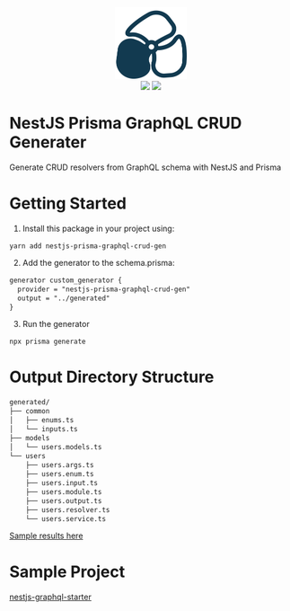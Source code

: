 <div align="center">
    <img src="./icon.png" alt="icon" height="128" width="128">
</div>

<div align="center">
  <a href="https://www.npmjs.com/package/nestjs-prisma-graphql-crud-gen"><img src="https://img.shields.io/npm/v/nestjs-prisma-graphql-crud-gen.svg?style=flat" /></a>
<a href="https://github.com/mk668a/nestjs-prisma-graphql-crud-gen/blob/main/LICENSE"><img src="https://img.shields.io/badge/license-MIT-blue" /></a>
</div>

# NestJS Prisma GraphQL CRUD Generater

Generate CRUD resolvers from GraphQL schema with NestJS and Prisma

# Getting Started

1. Install this package in your project using:

```shell
yarn add nestjs-prisma-graphql-crud-gen
```

2. Add the generator to the schema.prisma:

```
generator custom_generator {
  provider = "nestjs-prisma-graphql-crud-gen"
  output = "../generated"
}
```

3. Run the generator

```shell
npx prisma generate
```

# Output Directory Structure

```
generated/
├── common
│   ├── enums.ts
│   └── inputs.ts
├── models
│   └── users.models.ts
└── users
    ├── users.args.ts
    ├── users.enum.ts
    ├── users.input.ts
    ├── users.module.ts
    ├── users.output.ts
    ├── users.resolver.ts
    └── users.service.ts
```

<a href="https://github.com/mk668a/nestjs-prisma-graphql-crud-gen/tree/main/usage/generated">Sample results here</a>

# Sample Project

<a href="https://github.com/mk668a/nestjs-graphql-starter">nestjs-graphql-starter</a>
